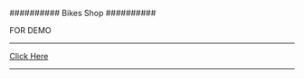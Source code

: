 ##########
Bikes Shop
##########

FOR DEMO

**********************************************************************
<a href="http://bikes-e-comerce.rf.gd/" target="_blank">Click Here</a>
**********************************************************************
